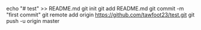 echo "# test" >> README.md
git init
git add README.md
git commit -m "first commit"
git remote add origin https://github.com/tawfoot23/test.git
git push -u origin master
